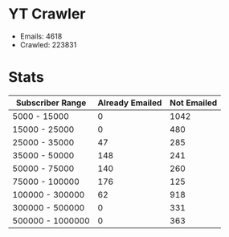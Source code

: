 # YT Crawler
- Emails: 4618
- Crawled: 223831

# Stats
| Subscriber Range  | Already Emailed | Not Emailed |
|-------|-------|-------|
| 5000 - 15000 | 0 | 1042 |
| 15000 - 25000 | 0 | 480 |
| 25000 - 35000 | 47 | 285 |
| 35000 - 50000 | 148 | 241 |
| 50000 - 75000 | 140 | 260 |
| 75000 - 100000 | 176 | 125 |
| 100000 - 300000 | 62 | 918 |
| 300000 - 500000 | 0 | 331 |
| 500000 - 1000000 | 0 | 363 |
